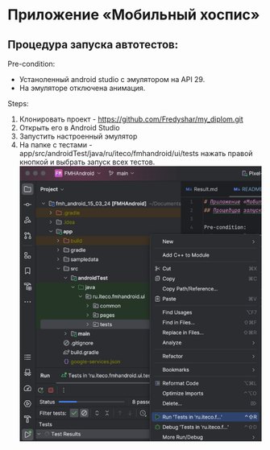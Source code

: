 # Приложение «Мобильный хоспис»
## Процедура запуска автотестов:

Pre-condition:
- Устаноленный android studio с эмулятором на API 29. 
- На эмуляторе отключена анимация.

Steps:
1. Клонировать проект - https://github.com/Fredyshar/my_diplom.git
2. Открыть его в Android Studio
3. Запустить настроенный эмулятор
4. На папке с тестами - app/src/androidTest/java/ru/iteco/fmhandroid/ui/tests 
нажать правой кнопкой и выбрать запуск всех тестов.
![img.png](img.png)